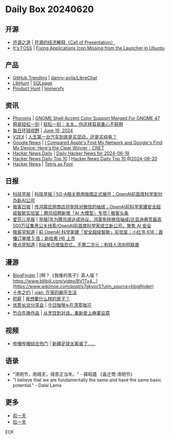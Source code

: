 # Daily Box 20240620

## 开源
- [开源之道](https://opensourceway.community/) | [开源的经济解释（Call of Presentation）](https://www.opensourceway.community/posts/open-source-economic/we-need-economic-analsys-open-source-today/)
- [It's FOSS](https://itsfoss.com/) | [Fixing Applications Icon Missing from the Launcher in Ubuntu](https://itsfoss.com/ubuntu-app-icon-missing/)

## 产品
- [GitHub Trending](https://github.com/trending?since=daily) | [danny-avila/LibreChat](https://github.com/danny-avila/LibreChat)
- [LibHunt](https://www.libhunt.com/) | [SQLpage](https://www.libhunt.com/r/SQLpage)
- [Product Hunt](https://www.producthunt.com) | [Immersfy](https://www.producthunt.com/posts/immersfy)

## 资讯
- [Phoronix](https://www.phoronix.com/) | [GNOME Shell Accent Color Support Merged For GNOME 47](https://www.phoronix.com/news/GNOME-Shell-Accent-Color-Merged)
- [网易轻松一刻](https://m.163.com/touch/exclusive/sub/qsyk) | [轻松一刻：太太，你这样容易重心不稳啊](https://m.163.com/news/article/J55CN4JO000181BR.html)
- [每日环球视野](https://idai.ly/) | [June 19, 2024](http://m.idai.ly/se/a193iG?1718726400)
- [V2EX](https://www.v2ex.com/) | [人生第一台汽车到底是买混动，还是买纯电？](https://www.v2ex.com/t/1051212)
- [Google News](https://news.google.com/topics/CAAqJggKIiBDQkFTRWdvSUwyMHZNRGRqTVhZU0FtVnVHZ0pWVXlnQVAB) | [I Compared Apple's Find My Network and Google's Find My Device: Here's the Clear Winner - CNET](https://news.google.com/rss/articles/CBMidGh0dHBzOi8vd3d3LmNuZXQuY29tL3RlY2gvbW9iaWxlL2ktY29tcGFyZWQtYXBwbGVzLWZpbmQtbXktbmV0d29yay1hbmQtZ29vZ2xlLWZpbmQtbXktZGV2aWNlLWhlcmVzLXRoZS1jbGVhci13aW5uZXIv0gEA?oc=5)
- [Hacker News Daily](https://www.daemonology.net/hn-daily/) | [Daily Hacker News for 2024-06-19](https://www.daemonology.net/hn-daily/2024-06-19.html)
- [Hacker News Daily Top 10](https://github.com/headllines/hackernews-daily) | [Hacker News Daily Top 10 @2024-06-20](https://github.com/headllines/hackernews-daily/issues/1441)
- [Hacker News](https://news.ycombinator.com/front) | [Tetris as Font](https://news.ycombinator.com/item?id=40737294)

## 日报
- [科技早报](https://www.jiemian.com/lists/459.html) | [科技早报 | 5G-A相关商用版图正式展开；OpenAI前首席科学家创办新AI公司](https://www.jiemian.com/article/11306916.html)
- [极客日报](https://blog.csdn.net/csdngeeknews) | [传鸿蒙应用商店将免除对微信的抽成；OpenAI前科学家建安全超级智能实验室；腾讯招聘新增「AI 大模型」专项 | 极客头条](https://blog.csdn.net/weixin_39786569/article/details/139824099)
- [爱范儿早报](https://www.ifanr.com/category/ifanrnews) | [早报|华为腾讯或达成协议，鸿蒙免除微信抽成/比亚迪悬赏最高500万征集黑公关线索/OpenAI前首席科学家成立新公司，聚焦 AI 安全](https://www.ifanr.com/1589671)
- [极客早知道](https://www.geekpark.net/column/74) | [前 OpenAI 科学家建「安全超级智能」实验室；小红书 618：直播订单增 5 倍；新哈弗 H6 上市](https://www.geekpark.net/news/336782)
- [晚点早知道](https://www.latepost.com/news/index?proma=3) | [B站单日增值百亿，不靠二次元；有钱人流向阿联酋](https://www.latepost.com/news/dj_detail?id=2345)

## 漫游
- [BlogFinder](https://bf.zzxworld.com/) | [啊？《我推的孩子》真人版？https://www.bilibili.com/video/BV1Tx4...](https://www.wikimoe.com/post/s7gkyoc5?utm_source=blogfinder)
- [十年之约](https://www.foreverblog.cn/feeds.html) | [vian: 在家的躺平生活](https://www.vian.top/656.html)
- [积薪](https://firewood.news/) | [我想要什么样的房子？](https://www.ixiqin.com/2024/06/19/what-kind-of-house-do-i-want/)
- [优质长文分享会](https://m.okjike.com/topics/56d2fabe7cb3331100467e2b) | [今日咖啡☕在清萃咖可](https://m.okjike.com/originalPosts/6673e91c0a5cbfb896ec6018)
- [竹白先锋作品](https://www.zhubai.wiki/) | [从烹饪到对话，重新爱上麻婆豆腐](https://open.zhubai.wiki/a/l/t/z/pl/young/2415416558961999872)

## 视频
- [哔哩哔哩综合热门](https://www.bilibili.com/v/popular/all/) | [新疆足球太离谱了……](https://b23.tv/BV1Qs421T7aq)

## 语录
- "清明节，雨晴天，得意正当年。" - 薛昭蕴 《喜迁莺·清明节》
- "I believe that we are fundamentally the same and have the same basic potential." - Dalai Lama

## 更多
- [前一天](daily-box-20240619.md)
- [后一天](daily-box-20240621.md)

EOF